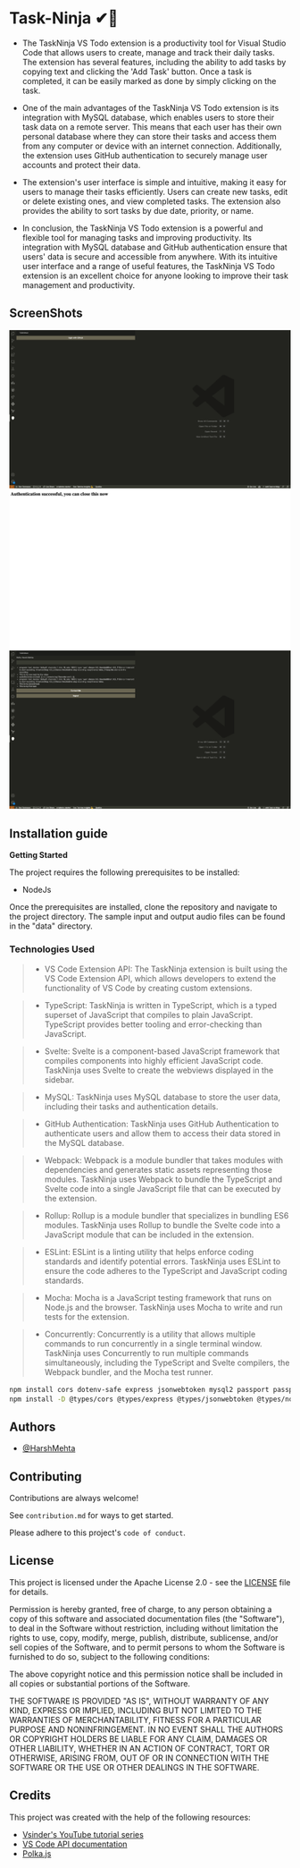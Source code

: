 # Task-Ninja  ✔🥷

- The TaskNinja VS Todo extension is a productivity tool for Visual Studio Code that allows users to create, manage and track their daily tasks. The extension has several features, including the ability to add tasks by copying text and clicking the 'Add Task' button. Once a task is completed, it can be easily marked as done by simply clicking on the task.

- One of the main advantages of the TaskNinja VS Todo extension is its integration with MySQL database, which enables users to store their task data on a remote server. This means that each user has their own personal database where they can store their tasks and access them from any computer or device with an internet connection. Additionally, the extension uses GitHub authentication to securely manage user accounts and protect their data.

- The extension's user interface is simple and intuitive, making it easy for users to manage their tasks efficiently. Users can create new tasks, edit or delete existing ones, and view completed tasks. The extension also provides the ability to sort tasks by due date, priority, or name.

- In conclusion, the TaskNinja VS Todo extension is a powerful and flexible tool for managing tasks and improving productivity. Its integration with MySQL database and GitHub authentication ensure that users' data is secure and accessible from anywhere. With its intuitive user interface and a range of useful features, the TaskNinja VS Todo extension is an excellent choice for anyone looking to improve their task management and productivity.



## ScreenShots
![4st ScreenShot](/SS/4.png)
![2st ScreenShot](/SS/2.png)
![1st ScreenShot](/SS/1.png)


## Installation guide

**Getting Started**

The project requires the following prerequisites to be installed:

- NodeJs

Once the prerequisites are installed, clone the repository and navigate to the project directory. The sample input and output audio files can be found in the "data" directory.

### Technologies Used

> - VS Code Extension API: 
    The TaskNinja extension is built using the VS Code Extension API, which allows developers to extend the functionality of VS Code by creating custom extensions.

> - TypeScript: 
    TaskNinja is written in TypeScript, which is a typed superset of JavaScript that compiles to plain JavaScript. TypeScript provides better tooling and error-checking than JavaScript.

> - Svelte: 
    Svelte is a component-based JavaScript framework that compiles components into highly efficient JavaScript code. TaskNinja uses Svelte to create the webviews displayed in the sidebar.

> - MySQL: 
    TaskNinja uses MySQL database to store the user data, including their tasks and authentication details.

> - GitHub Authentication: 
    TaskNinja uses GitHub Authentication to authenticate users and allow them to access their data stored in the MySQL database.

> - Webpack: 
    Webpack is a module bundler that takes modules with dependencies and generates static assets representing those modules. TaskNinja uses Webpack to bundle the TypeScript and Svelte code into a single JavaScript file that can be executed by the extension.

> - Rollup: 
    Rollup is a module bundler that specializes in bundling ES6 modules. TaskNinja uses Rollup to bundle the Svelte code into a JavaScript module that can be included in the extension.

> - ESLint: 
    ESLint is a linting utility that helps enforce coding standards and identify potential errors. TaskNinja uses ESLint to ensure the code adheres to the TypeScript and JavaScript coding standards.

> - Mocha: 
    Mocha is a JavaScript testing framework that runs on Node.js and the browser. TaskNinja uses Mocha to write and run tests for the extension.

> - Concurrently: 
    Concurrently is a utility that allows multiple commands to run concurrently in a single terminal window. TaskNinja uses Concurrently to run multiple commands simultaneously, including the TypeScript and Svelte compilers, the Webpack bundler, and the Mocha test runner.

    
```bash
npm install cors dotenv-safe express jsonwebtoken mysql2 passport passport-github reflect-metadata typeorm
npm install -D @types/cors @types/express @types/jsonwebtoken @types/node @types/passport @types/passport-github nodemon typescript
```
## Authors

- [@HarshMehta](https://github.com/harsh-2O)



## Contributing

Contributions are always welcome!

See `contribution.md` for ways to get started.

Please adhere to this project's `code of conduct`.


## License

This project is licensed under the Apache License 2.0 - see the [LICENSE](LICENSE) file for details.

Permission is hereby granted, free of charge, to any person obtaining a copy
of this software and associated documentation files (the "Software"), to deal
in the Software without restriction, including without limitation the rights
to use, copy, modify, merge, publish, distribute, sublicense, and/or sell
copies of the Software, and to permit persons to whom the Software is
furnished to do so, subject to the following conditions:

The above copyright notice and this permission notice shall be included in all
copies or substantial portions of the Software.

THE SOFTWARE IS PROVIDED "AS IS", WITHOUT WARRANTY OF ANY KIND, EXPRESS OR
IMPLIED, INCLUDING BUT NOT LIMITED TO THE WARRANTIES OF MERCHANTABILITY,
FITNESS FOR A PARTICULAR PURPOSE AND NONINFRINGEMENT. IN NO EVENT SHALL THE
AUTHORS OR COPYRIGHT HOLDERS BE LIABLE FOR ANY CLAIM, DAMAGES OR OTHER
LIABILITY, WHETHER IN AN ACTION OF CONTRACT, TORT OR OTHERWISE, ARISING FROM,
OUT OF OR IN CONNECTION WITH THE SOFTWARE OR THE USE OR OTHER DEALINGS IN THE
SOFTWARE.
## Credits

This project was created with the help of the following resources:

- [Vsinder's YouTube tutorial series](https://www.youtube.com/@bawad)
- [VS Code API documentation](https://code.visualstudio.com/api)
- [Polka.js](https://github.com/lukeed/polka)
 


